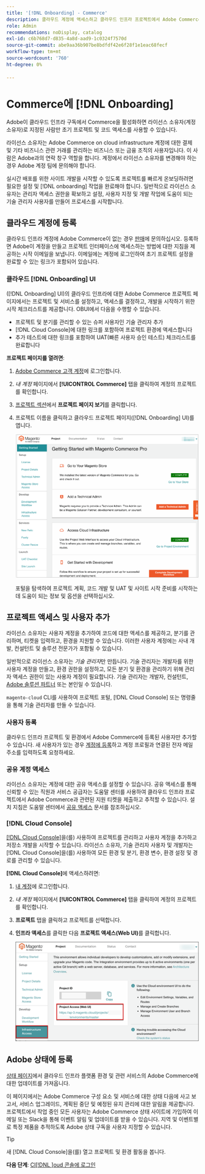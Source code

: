 ```yaml
---
title: '[!DNL Onboarding] - Commerce'
description: 클라우드 계정에 액세스하고 클라우드 인프라 프로젝트에서 Adobe Commerce을 설정합니다.
role: Admin
recommendations: noDisplay, catalog
exl-id: c6b768d7-d835-4a8d-aad9-1c0324f7570d
source-git-commit: abe9aa36b907be8bdfdf42e6f28f1e1eac68fecf
workflow-type: tm+mt
source-wordcount: '760'
ht-degree: 0%

---
```


# Commerce에 [!DNL Onboarding]

Adobe이 클라우드 인프라 구독에서 Commerce을 활성화하면 라이선스 소유자(계정 소유자)로 지정된 사람만 초기 프로젝트 및 코드 액세스를 사용할 수 있습니다.

라이선스 소유자는 Adobe Commerce on cloud infrastructure 계정에 대한 결제 및 기타 비즈니스 관련 거래를 관리하는 비즈니스 또는 금융 조직의 사용자입니다. 이 사람은 Adobe과의 연락 창구 역할을 합니다. 계정에서 라이선스 소유자를 변경해야 하는 경우 Adobe 계정 팀에 문의해야 합니다.

실시간 배포를 위한 사이트 개발을 시작할 수 있도록 프로젝트를 빠르게 온보딩하려면 필요한 설정 및 [!DNL onboarding] 작업을 완료해야 합니다. 일반적으로 라이선스 소유자는 관리자 액세스 권한을 확보하고 설정, 사용자 지정 및 개발 작업에 도움이 되는 기술 관리자 사용자를 만들어 프로세스를 시작합니다.

## 클라우드 계정에 등록

클라우드 인프라 계정에 Adobe Commerce이 없는 경우 [판매]에 문의하십시오. 등록하면 Adobe이 계정을 만들고 프로젝트 인터페이스에 액세스하는 방법에 대한 지침을 제공하는 시작 이메일을 보냅니다. 이메일에는 계정에 로그인하여 초기 프로젝트 설정을 완료할 수 있는 링크가 포함되어 있습니다.

### 클라우드 [!DNL Onboarding] UI

([!DNL Onboarding] UI)의 클라우드 인프라에 대한 Adobe Commerce 프로젝트 페이지에서는 프로젝트 및 서비스를 설정하고, 액세스를 결정하고, 개발을 시작하기 위한 시작 체크리스트를 제공합니다. OBUI에서 다음을 수행할 수 있습니다.

- 프로젝트 및 분기를 관리할 수 있는 슈퍼 사용자인 기술 관리자 추가
- [!DNL Cloud Console]에 대한 링크를 포함하여 프로젝트 환경에 액세스합니다
- 추가 테스트에 대한 링크를 포함하여 UAT(빠른 사용자 승인 테스트) 체크리스트를 완료합니다

**프로젝트 페이지를 열려면**:

1. [Adobe Commerce 고객 계정](https://account.magento.com/customer/account/login)에 로그인합니다.

1. _내 계정_ 페이지에서 **[!UICONTROL Commerce]** 탭을 클릭하여 계정의 프로젝트를 확인합니다.

1. [프로젝트 섹션](https://cloud.magento.com/cloud/project/)에서 **프로젝트 페이지 보기**&#x200B;를 클릭합니다.

1. 프로젝트 이름을 클릭하고 클라우드 프로젝트 페이지([!DNL Onboarding] UI)를 엽니다.

   ![OBUI 프로젝트 페이지](../assets/onboarding-ui.png)

   포털을 탐색하여 프로젝트 계획, 코드 개발 및 UAT 및 사이트 시작 준비를 시작하는 데 도움이 되는 정보 및 옵션을 선택하십시오.

## 프로젝트 액세스 및 사용자 추가

라이선스 소유자는 사용자 계정을 추가하여 코드에 대한 액세스를 제공하고, 분기를 관리하며, 티켓을 입력하고, 환경을 지원할 수 있습니다. 이러한 사용자 계정에는 사내 개발, 컨설턴트 및 솔루션 전문가가 포함될 수 있습니다.

일반적으로 라이선스 소유자는 _기술 관리자_&#x200B;만 만듭니다. 기술 관리자는 개발자를 위한 사용자 계정을 만들고, 환경 권한을 설정하고, 모든 분기 및 환경을 관리하기 위해 관리자 액세스 권한이 있는 사용자 계정이 필요합니다. 기술 관리자는 개발자, 컨설턴트, [Adobe 솔루션 파트너](https://business.adobe.com/products/magento/partners.html) 또는 본인일 수 있습니다.

`magento-cloud` CLI를 사용하여 프로젝트 포털, [!DNL Cloud Console] 또는 명령줄을 통해 기술 관리자를 만들 수 있습니다.

### 사용자 등록

클라우드 인프라 프로젝트 및 환경에서 Adobe Commerce에 등록된 사용자만 추가할 수 있습니다. 새 사용자가 있는 경우 [계정에 등록](https://account.magento.com/customer/account/login/)하고 계정 프로필과 연결된 전자 메일 주소를 입력하도록 요청하세요.

### 공유 계정 액세스

라이선스 소유자는 계정에 대한 공유 액세스를 설정할 수 있습니다. 공유 액세스를 통해 신뢰할 수 있는 직원과 서비스 공급자는 도움말 센터를 사용하여 클라우드 인프라 프로젝트에서 Adobe Commerce과 관련된 지원 티켓을 제출하고 추적할 수 있습니다. 설치 지침은 도움말 센터에서 [공유 액세스] 문서를 참조하십시오.

### [!DNL Cloud Console]

[[!DNL Cloud Console]](cloud-console.md)을(를) 사용하여 프로젝트를 관리하고 사용자 계정을 추가하고 저장소 개발을 시작할 수 있습니다. 라이선스 소유자, 기술 관리자 사용자 및 개발자는 [!DNL Cloud Console]을(를) 사용하여 모든 환경 및 분기, 환경 변수, 환경 설정 및 경로를 관리할 수 있습니다.

**[!DNL Cloud Console]**&#x200B;에 액세스하려면:

1. [내 계정](https://account.magento.com/customer/account/login)에 로그인합니다.

1. _내 계정_ 페이지에서 **[!UICONTROL Commerce]** 탭을 클릭하여 계정의 프로젝트를 확인합니다.

1. **프로젝트** 탭을 클릭하고 프로젝트를 선택합니다.

1. **인프라 액세스**&#x200B;를 클릭한 다음 **프로젝트 액세스(Web UI)**&#x200B;를 클릭합니다.

   ![클라우드 프로젝트 포털](../assets/obui-project-access.png)

## Adobe 상태에 등록

[상태 페이지]에서 클라우드 인프라 플랫폼 환경 및 관련 서비스의 Adobe Commerce에 대한 업데이트를 가져옵니다.

이 페이지에서는 Adobe Commerce 구성 요소 및 서비스에 대한 상태 다음에 사고 보고서, 서비스 업그레이드, 계획된 중단 및 예정된 유지 관리에 대한 알림을 제공합니다. 프로젝트에서 작업 중인 모든 사용자는 Adobe Commerce 상태 사이트에 가입하여 이메일 또는 Slack을 통해 이벤트 알림 및 업데이트를 받을 수 있습니다. 지역 및 이벤트별로 특정 제품을 추적하도록 Adobe 상태 구독을 사용자 지정할 수 있습니다.

>[!TIP]
>
> 새 [!DNL Cloud Console]을(를) 열고 프로젝트 및 환경 활동을 봅니다.
>
>**다음 단계**: [Cl[!DNL ]oud 콘솔에 로그인](cloud-console.md)

<!-- link definitions -->

[판매]: https://business.adobe.com/products/magento/get-demo.html
[공유 액세스]: https://experienceleague.adobe.com/docs/commerce-knowledge-base/kb/help-center-guide/magento-help-center-user-guide.html#shared-access
[상태 페이지]: https://status.adobe.com/products/503473
